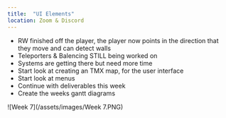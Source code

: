 ```yaml
---
title:  "UI Elements"
location: Zoom & Discord
---
```


- RW finished off the player, the player now points in the direction that they move and can detect walls
- Teleporters & Balencing STILL being worked on
- Systems are getting there but need more time
- Start look at creating an TMX map, for the user interface
- Start look at menus
- Continue with deliverables this week
- Create the weeks gantt diagrams

![Week 7](/assets/images/Week 7.PNG)